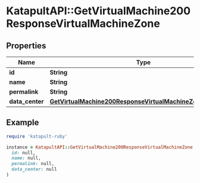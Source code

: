 # KatapultAPI::GetVirtualMachine200ResponseVirtualMachineZone

## Properties

| Name | Type | Description | Notes |
| ---- | ---- | ----------- | ----- |
| **id** | **String** |  | [optional] |
| **name** | **String** |  | [optional] |
| **permalink** | **String** |  | [optional] |
| **data_center** | [**GetVirtualMachine200ResponseVirtualMachineZoneDataCenter**](GetVirtualMachine200ResponseVirtualMachineZoneDataCenter.md) |  | [optional] |

## Example

```ruby
require 'katapult-ruby'

instance = KatapultAPI::GetVirtualMachine200ResponseVirtualMachineZone.new(
  id: null,
  name: null,
  permalink: null,
  data_center: null
)
```

